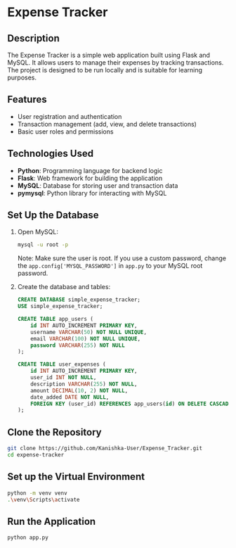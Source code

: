 # Expense Tracker

## Description
The Expense Tracker is a simple web application built using Flask and MySQL. It allows users to manage their expenses by tracking transactions. The project is designed to be run locally and is suitable for learning purposes.

## Features
- User registration and authentication
- Transaction management (add, view, and delete transactions)
- Basic user roles and permissions

## Technologies Used
- **Python**: Programming language for backend logic
- **Flask**: Web framework for building the application
- **MySQL**: Database for storing user and transaction data
- **pymysql**: Python library for interacting with MySQL

## Set Up the Database
1. Open MySQL:
    ```bash
    mysql -u root -p
    ```
    Note: Make sure the user is root. If you use a custom password, change the `app.config['MYSQL_PASSWORD']` in `app.py` to your MySQL root password.

2. Create the database and tables:
    ```sql
    CREATE DATABASE simple_expense_tracker;
    USE simple_expense_tracker;

    CREATE TABLE app_users (
        id INT AUTO_INCREMENT PRIMARY KEY,
        username VARCHAR(50) NOT NULL UNIQUE,
        email VARCHAR(100) NOT NULL UNIQUE,
        password VARCHAR(255) NOT NULL
    );

    CREATE TABLE user_expenses (
        id INT AUTO_INCREMENT PRIMARY KEY,
        user_id INT NOT NULL,
        description VARCHAR(255) NOT NULL,
        amount DECIMAL(10, 2) NOT NULL,
        date_added DATE NOT NULL,
        FOREIGN KEY (user_id) REFERENCES app_users(id) ON DELETE CASCADE
    );
    ```

## Clone the Repository
```bash
git clone https://github.com/Kanishka-User/Expense_Tracker.git
cd expense-tracker
```

## Set up the Virtual Environment
```bash
python -m venv venv
.\venv\Scripts\activate
```

## Run the Application
```bash
python app.py
```
